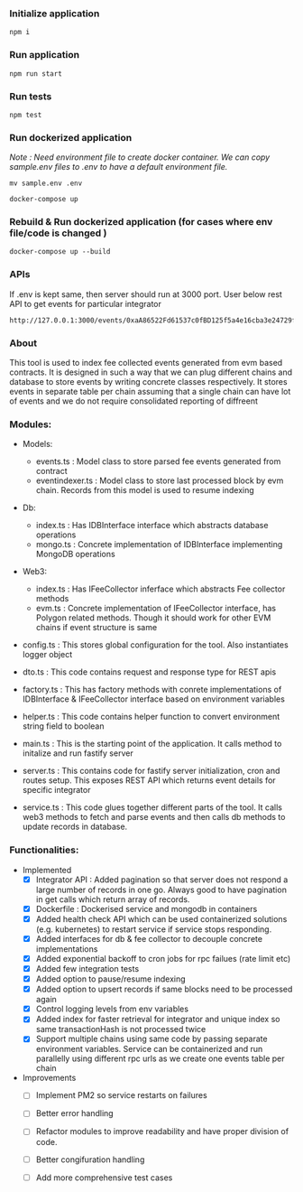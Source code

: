 ### Initialize application

```
npm i
```

### Run application 

```
npm run start
```

### Run tests

```
npm test
```

### Run dockerized application  
_Note : Need environment file to create docker container. We can copy sample.env files to .env to have a default environment file._
```
mv sample.env .env
```

```
docker-compose up
```

### Rebuild & Run dockerized application (for cases where env file/code is changed )

```
docker-compose up --build
```

### APIs
If .env is kept same, then server should run at 3000 port. User below rest API to get events for particular integrator

```
http://127.0.0.1:3000/events/0xaA86522Fd61537c0fBD125f5a4e16cba3e24729f
```

### About

This tool is used to index fee collected events generated from evm based contracts. It is designed in such a way that we can plug different chains and database to store events by writing concrete classes respectively. It stores events in separate table per chain assuming that a single chain can have lot of events and we do not require consolidated reporting of diffreent 

### Modules:

+ Models:
    * events.ts : Model class to store parsed fee events generated from contract
    * eventindexer.ts : Model class to store last processed block by evm chain. Records from this model is used to resume indexing

+ Db:
    * index.ts : Has IDBInterface interface which abstracts database operations
    * mongo.ts : Concrete implementation of IDBInterface implementing MongoDB operations

+ Web3:
    * index.ts : Has IFeeCollector inferface which abstracts Fee collector methods
    * evm.ts : Concrete implementation of IFeeCollector interface, has Polygon related methods. Though it should work for other EVM chains if event structure is same 

+ config.ts : This stores global configuration for the tool. Also instantiates logger object

+ dto.ts : This code contains request and response type for REST apis

+ factory.ts : This has factory methods with conrete implementations of IDBInterface & IFeeCollector interface based on environment variables

+ helper.ts : This code contains helper function to convert environment string field to boolean

+ main.ts : This is the starting point of the application. It calls method to initalize and run fastify server

+ server.ts : This contains code for fastify server initialization, cron and routes setup. This exposes REST API which returns event details for specific integrator

+ service.ts : This code glues together different parts of the tool. It calls web3 methods to fetch and parse events and then calls db methods to update records in database.

### Functionalities:
+ Implemented
    - [x] Integrator API : Added pagination so that server does not respond a large number of records in one go. Always good to have pagination in get calls which return array of records.
    - [x] Dockerfile : Dockerised service and mongodb in containers
    - [x] Added health check API which can be used containerized solutions (e.g. kubernetes) to restart service if service stops responding.
    - [x] Added interfaces for db & fee collector to decouple concrete implementations
    - [x] Added exponential backoff to cron jobs for rpc failues (rate limit etc)
    - [x] Added few integration tests
    - [x] Added option to pause/resume indexing
    - [x] Added option to upsert records if same blocks need to be processed again
    - [x] Control logging levels from env variables
    - [x] Added index for faster retrieval for integrator and unique index so same transactionHash is not processed twice
    - [x] Support multiple chains using same code by passing separate environment variables. Service can be containerized and run parallelly using different rpc urls as we create one events table per chain 

+ Improvements
    - [ ] Implement PM2 so service restarts on failures
    - [ ] Better error handling
    - [ ] Refactor modules to improve readability and have proper division of code.
    - [ ] Better congifuration handling
    - [ ] Add more comprehensive test cases

